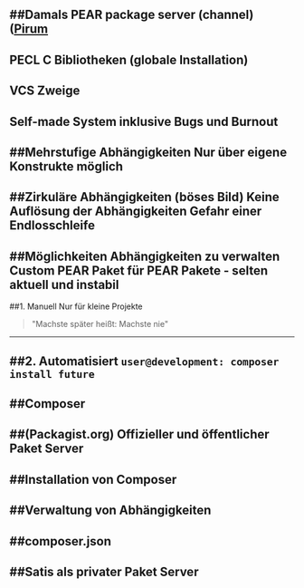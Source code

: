 ##Damals
PEAR package server (channel) ([Pirum](http://pirum.sensiolabs.org/)
---
PECL C Bibliotheken (globale Installation)
---
VCS Zweige
---
Self-made System inklusive Bugs und Burnout
-----

##Mehrstufige Abhängigkeiten
Nur über eigene Konstrukte möglich
-----

##Zirkuläre Abhängigkeiten (böses Bild)
Keine Auflösung der Abhängigkeiten
Gefahr einer Endlosschleife 
-----

##Möglichkeiten Abhängigkeiten zu verwalten
Custom PEAR Paket für PEAR Pakete - selten aktuell und instabil
-----

##1. Manuell
Nur für kleine Projekte

> "Machste später heißt: Machste nie"
-----

##2. Automatisiert
`user@development: composer install future`
-----

##Composer
-----

##(Packagist.org)
Offizieller und öffentlicher Paket Server
-----

##Installation von Composer
-----

##Verwaltung von Abhängigkeiten
-----

##composer.json
-----

##Satis als privater Paket Server
-----

